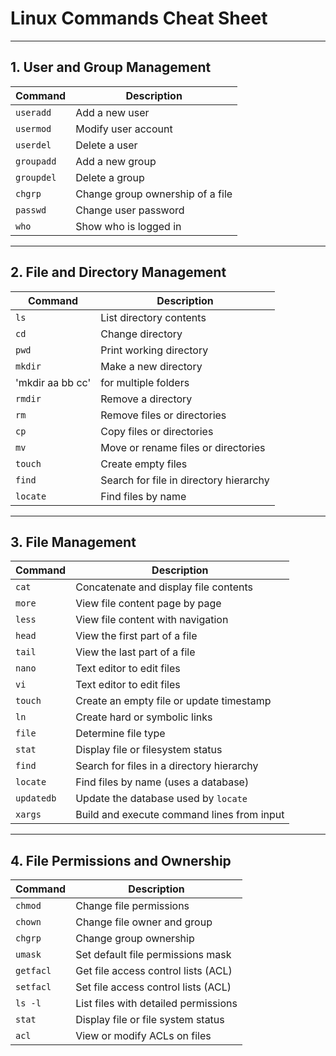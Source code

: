 # Linux Commands Cheat Sheet

---

## 1. User and Group Management

| Command     | Description                                      |
|-------------|--------------------------------------------------|
| `useradd`   | Add a new user                                   |
| `usermod`   | Modify user account                              |
| `userdel`   | Delete a user                                     |
| `groupadd`  | Add a new group                                  |
| `groupdel`  | Delete a group                                   |
| `chgrp`     | Change group ownership of a file                 |
| `passwd`    | Change user password                             |
| `who`       | Show who is logged in                            |

---

## 2. File and Directory Management

| Command     | Description                                      |
|-------------|--------------------------------------------------|
| `ls`        | List directory contents                          |
| `cd`        | Change directory                                 |
| `pwd`       | Print working directory                          |
| `mkdir`     | Make a new directory                             |
| 'mkdir aa bb cc' | for multiple folders                        |
| `rmdir`     | Remove a directory                               |
| `rm`        | Remove files or directories                      |
| `cp`        | Copy files or directories                        |
| `mv`        | Move or rename files or directories              |
| `touch`     | Create empty files                               |
| `find`      | Search for file in directory hierarchy           |
| `locate`    | Find files by name                               |

---

## 3. File Management

| Command     | Description                                      |
|-------------|--------------------------------------------------|
| `cat`       | Concatenate and display file contents            |
| `more`      | View file content page by page                   |
| `less`      | View file content with navigation                |
| `head`      | View the first part of a file                    |
| `tail`      | View the last part of a file                     |
| `nano`      | Text editor to edit files                        |
| `vi`        | Text editor to edit files                        |
| `touch`     | Create an empty file or update timestamp         |
| `ln`        | Create hard or symbolic links                    |
| `file`      | Determine file type                              |
| `stat`      | Display file or filesystem status                |
| `find`      | Search for files in a directory hierarchy        |
| `locate`    | Find files by name (uses a database)             |
| `updatedb`  | Update the database used by `locate`             |
| `xargs`     | Build and execute command lines from input       |

---

## 4. File Permissions and Ownership

| Command     | Description                                      |
|-------------|--------------------------------------------------|
| `chmod`     | Change file permissions                          |
| `chown`     | Change file owner and group                      |
| `chgrp`     | Change group ownership                           |
| `umask`     | Set default file permissions mask                |
| `getfacl`   | Get file access control lists (ACL)              |
| `setfacl`   | Set file access control lists (ACL)              |
| `ls -l`     | List files with detailed permissions             |
| `stat`      | Display file or file system status               |
| `acl`       | View or modify ACLs on files                     |
